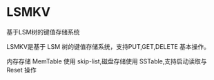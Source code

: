 # LSMKV
基于LSM树的键值存储系统

LSMKV是基于 LSM 树的键值存储系统，支持PUT,GET,DELETE 基本操作。

内存存储 MemTable 使用 skip-list,磁盘存储使用 SSTable,支持启动读取与 Reset 操作
